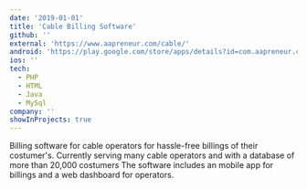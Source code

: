 ```yaml
---
date: '2019-01-01'
title: 'Cable Billing Software'
github: ''
external: 'https://www.aapreneur.com/cable/'
android: 'https://play.google.com/store/apps/details?id=com.aapreneur.cablemanagment'
ios: ''
tech:
  - PHP
  - HTML
  - Java
  - MySql
company: ''
showInProjects: true
---
```


Billing software for cable operators for hassle-free billings of their costumer's. Currently serving many cable operators and with a database of more than 20,000 costumers The software includes an mobile app for billings and a web dashboard for operators.
